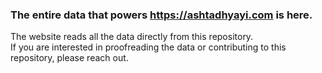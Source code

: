 ### The entire data that powers https://ashtadhyayi.com is here.  

The website reads all the data directly from this repository.  
If you are interested in proofreading the data or contributing to this repository, please reach out. 


